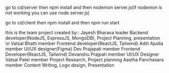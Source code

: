 go to cd/server then npm install and then nodemon server.js(if nodemon is not working you can use node server.js)

go to cd/client then npm install and then npm run start

this is the team project created by::
Jayesh Bharava    leader   Backend developer(NodeJS, ExpressJS, MongoDB), Project Planning, presentation <br />  \n
Vatsal Bhatti     member   Frontend developer(ReactJS, Tailwind)
Aditi Ajudia      member   UI/UX designer(Figma)
Dev Prajapati     member   Frontend Developer(ReactJS, Tailwind)
Devanshu Prajpati member   UI/UX Designer
Vatsal Patel      member   Project Research, Project planning
Aastha Panchasara member   Content Writing, Logo design, Presentation 
